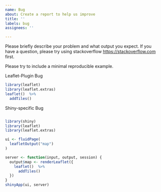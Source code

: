 ```yaml
---
name: Bug
about: Create a report to help us improve
title: ''
labels: bug
assignees: ''

---
```


Please briefly describe your problem and what output you expect. If you have a question, please try using stackoverflow https://stackoverflow.com first.

Please try to include a minimal reproducible example.

Leaflet-Plugin Bug
```r
library(leaflet)
library(leaflet.extras)
leaflet()  %>% 
  addTiles()
```

Shiny-specific Bug
```r

library(shiny)  
library(leaflet)
library(leaflet.extras)

ui <- fluidPage(
  leafletOutput("map")
)

server <- function(input, output, session) {
  output$map <- renderLeaflet({
    leaflet()  %>% 
      addTiles()
  })
}
shinyApp(ui, server)
```
